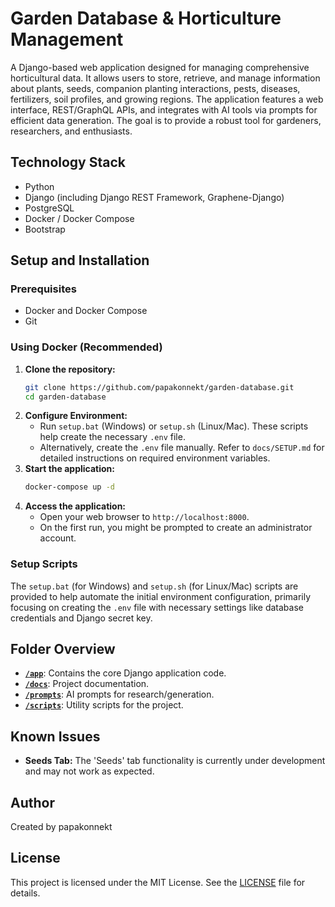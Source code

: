 # Garden Database & Horticulture Management

A Django-based web application designed for managing comprehensive horticultural data. It allows users to store, retrieve, and manage information about plants, seeds, companion planting interactions, pests, diseases, fertilizers, soil profiles, and growing regions. The application features a web interface, REST/GraphQL APIs, and integrates with AI tools via prompts for efficient data generation. The goal is to provide a robust tool for gardeners, researchers, and enthusiasts.

## Technology Stack

*   Python
*   Django (including Django REST Framework, Graphene-Django)
*   PostgreSQL
*   Docker / Docker Compose
*   Bootstrap

## Setup and Installation

### Prerequisites

*   Docker and Docker Compose
*   Git

### Using Docker (Recommended)

1.  **Clone the repository:**
    ```bash
    git clone https://github.com/papakonnekt/garden-database.git
    cd garden-database
    ```
2.  **Configure Environment:**
    *   Run `setup.bat` (Windows) or `setup.sh` (Linux/Mac). These scripts help create the necessary `.env` file.
    *   Alternatively, create the `.env` file manually. Refer to `docs/SETUP.md` for detailed instructions on required environment variables.
3.  **Start the application:**
    ```bash
    docker-compose up -d
    ```
4.  **Access the application:**
    *   Open your web browser to `http://localhost:8000`.
    *   On the first run, you might be prompted to create an administrator account.

### Setup Scripts

The `setup.bat` (for Windows) and `setup.sh` (for Linux/Mac) scripts are provided to help automate the initial environment configuration, primarily focusing on creating the `.env` file with necessary settings like database credentials and Django secret key.

## Folder Overview

*   [**`/app`**](./app/README.md): Contains the core Django application code.
*   [**`/docs`**](./docs/README.md): Project documentation.
*   [**`/prompts`**](./prompts/README.md): AI prompts for research/generation.
*   [**`/scripts`**](./scripts/README.md): Utility scripts for the project.

## Known Issues

*   **Seeds Tab:** The 'Seeds' tab functionality is currently under development and may not work as expected.

## Author

Created by papakonnekt

## License

This project is licensed under the MIT License. See the [LICENSE](LICENSE) file for details.
